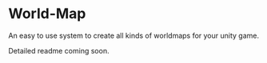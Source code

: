 # World-Map
 An easy to use system to create all kinds of worldmaps for your unity game. 

Detailed readme coming soon.

